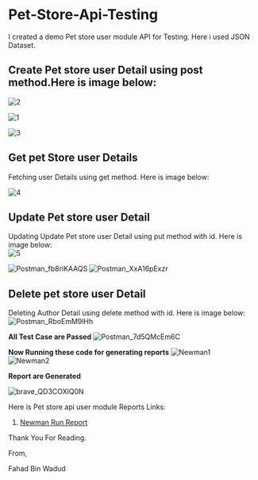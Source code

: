 # Pet-Store-Api-Testing
I created a demo Pet store user module API for Testing. Here i used JSON Dataset.    
## Create Pet store user Detail using post method.Here is image below:

![2](https://user-images.githubusercontent.com/61489509/232316281-c47f2c53-cff3-403c-9dc1-56c9a3c3efff.png)


![1](https://user-images.githubusercontent.com/61489509/232315924-5e787b89-74ea-4deb-8e5c-5c572a8f0611.png)  

![3](https://user-images.githubusercontent.com/61489509/232316336-752d305e-025d-4ffc-8ddd-cec7670e849f.png)

## Get pet Store user Details
Fetching user Details using get method. Here is image below:

![4](https://user-images.githubusercontent.com/61489509/232316543-c0ef7602-eb9a-4433-8b7c-e45de8040f8c.png)



## Update Pet store user Detail
Updating Update Pet store user Detail using put method with id. Here is image below:  
![5](https://user-images.githubusercontent.com/61489509/232317201-bcd9155a-146a-45c9-bde5-3cc7f2839743.png)

![Postman_fb8riKAAQS](https://user-images.githubusercontent.com/61489509/232317366-9e4ba601-c07b-4c13-a4a4-34ede47a3660.png)
![Postman_XxA16pExzr](https://user-images.githubusercontent.com/61489509/232317584-f2abbe61-5f1c-4052-a9c3-74e81d42659c.png)

## Delete pet store user Detail
Deleting Author Detail using delete method with id. Here is image below:  
![Postman_RboEmM9lHh](https://user-images.githubusercontent.com/61489509/232318462-085acf74-8106-4799-adc5-227152396b1d.png)


**All Test Case are Passed**
![Postman_7d5QMcEm6C](https://user-images.githubusercontent.com/61489509/232318663-9d0990c1-f763-4f06-95b6-db1071e6e45a.png)


**Now Running these code for generating reports** 
![Newman1](https://user-images.githubusercontent.com/61489509/232318808-05d97a32-c273-43b3-85f8-a3e7e273008e.png)  
![Newman2](https://user-images.githubusercontent.com/61489509/232318874-360956c5-e355-45da-a62d-48e8cd8b1730.png)

**Report are Generated**

![brave_QD3COXlQ0N](https://user-images.githubusercontent.com/61489509/232318911-4f28a919-6b27-44e6-b5e3-f34373cf8bab.png)

Here is Pet store api user module Reports Links:
1. [Newman Run Report](https://aquamarine-cristionna-71.tiiny.site/)

Thank You For Reading.

From,  

Fahad Bin Wadud
